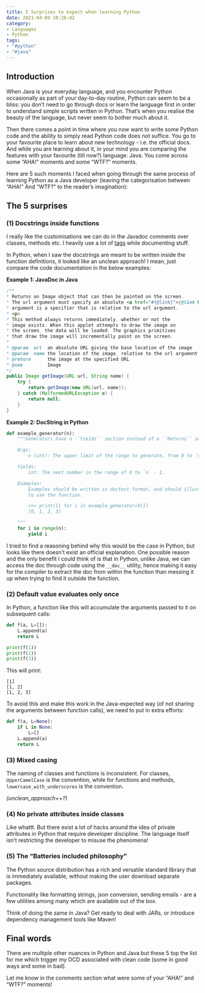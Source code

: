 ```yaml
---
title: 5 Surprises to expect when learning Python
date: 2021-04-09 20:26:42
category:
- Languages
- Python
tags:
- "#python"
- "#java"
---
```


## Introduction

When Java is your everyday language, and you encounter Python occasionally as part of your day-to-day routine, Python can seem to be a bliss: you don’t need to go through docs or learn the language first in order to understand simple scripts written in Python. That’s when you realise the beauty of the language, but never seem to bother much about it. 

Then there comes a point in time where you now want to write some Python code and the ability to simply read Python code does not suffice. You go to your favourite place to learn about new technology - i.e. the official docs. And while you are learning about it, in your mind you are comparing the features with your favourite (till now?) language: Java. You come across some “AHA!” moments and some “WTF?” moments.

Here are 5 such moments I faced when going through the same process of learning Python as a Java developer (leaving the categorisation between “AHA!” And “WTF?” to the reader’s imagination):

## The 5 surprises

### (1) Docstrings inside functions

I really like the customisations we can do in the Javadoc comments over classes, methods etc. I heavily use a lot of [tags](http://www.drjava.org/docs/user/ch10.html#javadoc-writing) while documenting stuff. 

In Python, when I saw the docstrings are meant to be written inside the function definitions, it looked like an unclean approach! I mean, just compare the code documentation in the below examples:

**Example 1: JavaDoc in Java**

```java
/**
* Returns an Image object that can then be painted on the screen. 
* The url argument must specify an absolute <a href="#{@link}">{@link URL}</a>. The name
* argument is a specifier that is relative to the url argument. 
* <p>
* This method always returns immediately, whether or not the 
* image exists. When this applet attempts to draw the image on
* the screen, the data will be loaded. The graphics primitives 
* that draw the image will incrementally paint on the screen. 
*
* @param  url  an absolute URL giving the base location of the image
* @param  name the location of the image, relative to the url argument
* @return      the image at the specified URL
* @see         Image
*/
public Image getImage(URL url, String name) {
    try {
        return getImage(new URL(url, name));
    } catch (MalformedURLException e) {
        return null;
    }
}
```

**Example 2: DocString in Python**

```python
def example_generator(n):
    """Generators have a ``Yields`` section instead of a ``Returns`` section.

    Args:
        n (int): The upper limit of the range to generate, from 0 to `n` - 1.

    Yields:
        int: The next number in the range of 0 to `n` - 1.

    Examples:
        Examples should be written in doctest format, and should illustrate how
        to use the function.

        >>> print([i for i in example_generator(4)])
        [0, 1, 2, 3]

    """
    for i in range(n):
        yield i
```

I tried to find a reasoning behind why this would be the case in Python, but looks like there doesn't exist an official explanation. One possible reason and the only benefit I could think of is that in Python, unlike Java, we can access the doc through code using the `__doc__` utility, hence making it easy for the compiler to extract the doc from within the function than messing it up when trying to find it outside the function. 

### (2) Default value evaluates only once

In Python, a function like this will accumulate the arguments passed to it on subsequent calls:

```python
def f(a, L=[]):
    L.append(a)
    return L

print(f(1))
print(f(2))
print(f(3))
```

This will print:

```text
[1]
[1, 2]
[1, 2, 3]
```

To avoid this and make this work in the Java-expected way (of not sharing the arguments between function calls), we need to put in extra efforts:

```python
def f(a, L=None):
    if L in None:
        L=[]
    L.append(a)
    return L
```

### (3) Mixed casing

The naming of classes and functions is inconsistent. For classes, `UpperCamelCase` is the convention, while for functions and methods, `lowercase_with_underscores` is the convention.

_(unclean_approach++?)_

### (4) No private attributes inside classes

Like whattt. But there exist a lot of hacks around the idea of private attributes in Python that require developer discipline. The language itself isn’t restricting the developer to misuse the phenomena!

### (5) The “Batteries included philosophy”

The Python source distribution has a rich and versatile standard library that is immediately available, without making the user download separate packages.

Functionality like formatting strings, json conversion, sending emails - are a few utilities among many which are available out of the box.

Think of doing the same in Java? Get ready to deal with JARs, or introduce dependency management tools like Maven!

## Final words

There are multiple other nuances in Python and Java but these 5 top the list for me which trigger my OCD associated with clean code (some in good ways and some in bad).

Let me know in the comments section what were some of your “AHA!” and “WTF?” moments!